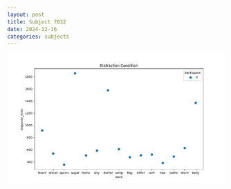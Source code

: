 ```yaml
---
layout: post
title: Subject 7032
date: 2024-12-16
categories: subjects
---
```


![](data/7032/run-5/7032_rt_acc_fuzzy_delay.png)
